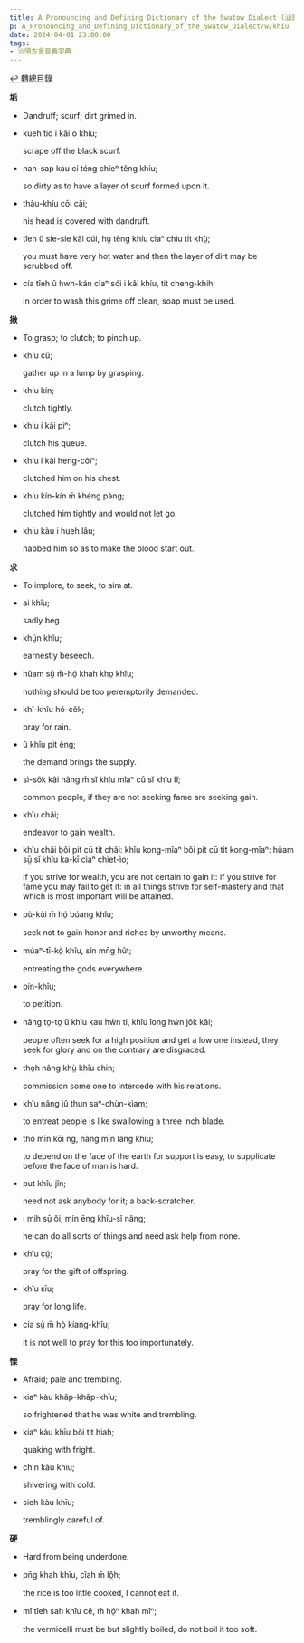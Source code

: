 ```yaml
---
title: A Pronouncing and Defining Dictionary of the Swatow Dialect (汕頭方言音義字典) / khíu
p: A_Pronouncing_and_Defining_Dictionary_of_the_Swatow_Dialect/w/khíu
date: 2024-04-01 23:00:00
tags: 
- 汕頭方言音義字典
---
```


[↩️ 轉總目錄](/A_Pronouncing_and_Defining_Dictionary_of_the_Swatow_Dialect)


**垢**
- Dandruff; scurf; dirt grimed in.

- kueh tīo i kâi o khíu;

  scrape off the black scurf.

- nah-sap kàu cí téng chĭeⁿ têng khíu;

  so dirty as to have a layer of scurf formed upon it.

- thâu-khíu cōi căi;

  his head is covered with dandruff.

- tîeh ŭ sie-sie kâi cúi, hṳ́ têng khíu cìaⁿ chìu tit khṳ̀;

  you must have very hot water and then the layer of dirt may be scrubbed off.

- cía tîeh ŭ hwn-kán cìaⁿ sói i kâi khíu, tit cheng-khih;

  in order to wash this grime off clean, soap must be used.

**揪**
- To grasp; to clutch; to pinch up.

- khíu cŭ;

  gather up in a lump by grasping.

- khíu kín;

  clutch tightly.

- khíu i kâi piⁿ;

  clutch his queue.

- khíu i kâi heng-côiⁿ;

  clutched him on his chest.

- khíu kín-kín m̄ khéng pàng;

  clutched him tightly and would not let go.

- khíu kàu i hueh lâu;

  nabbed him so as to make the blood start out.

**求**
- To implore, to seek, to aim at.

- ai khîu;

  sadly beg.

- khṳ́n khîu;

  earnestly beseech.

- hŭam sṳ̄ m̄-hó̤ khah kho̤ khîu;

  nothing should be too peremptorily demanded.

- khî-khîu hŏ-cêk;

  pray for rain.

- ŭ khîu pit èng;

  the demand brings the supply.

- sì-sôk kâi nâng m̄ sĭ khîu mîaⁿ cū sĭ khîu lĭ;

  common people, if they are not seeking fame are seeking gain.

- khîu châi;

  endeavor to gain wealth.

- khîu châi bŏi pit cū tit châi: khîu kong-mîaⁿ bŏi pit cū tit kong-mîaⁿ: hŭam sṳ̄ sĭ khîu ka-kī cìaⁿ chiet-ìo;

  if you strive for wealth, you are not certain to  gain it: if you strive for fame you may fail to get it: in all things  strive for self-mastery and that which is most important will be  attained.

- pù-kùi m̄ hó̤ búang khîu;

  seek not to gain honor and riches by unworthy means.

- múaⁿ-tī-kò̤ khîu, sîn mn̄g hût;

  entreating the gods everywhere.

- pín-khîu;

  to petition.

- nâng to̤-to̤ ŭ khîu kau hẃn ti, khîu îong hẃn jôk kâi;

  people often seek for a high position and get a low one instead, they seek for glory and on the contrary are disgraced.

- tho̤h nâng khṳ̀ khîu chin;

  commission some one to intercede with his relations.

- khîu nâng jû thun saⁿ-chùn-kìam;

  to entreat people is like swallowing a three inch blade.

- thô mīn kōi ǹg, nâng mīn lâng khîu;

  to depend on the face of the earth for support is easy, to supplicate before the face of man is hard.

- put khîu jîn;

  need not ask anybody for it; a back-scratcher.

- i mih sṳ̄ ŏi, mín ēng khîu-sĭ nâng;

  he can do all sorts of things and need ask help from none.

- khîu cṳ́;

  pray for the gift of offspring.

- khîu sīu;

  pray for long life.

- cía sṳ̄ m̄ hò̤ kíang-khîu;

  it is not well to pray for this too importunately.

**慄**
- Afraid; pale and trembling.

- kiaⁿ kàu khâp-khâp-khīu;

  so frightened that he was white and trembling.

- kiaⁿ kàu khīu bŏi tit hiah;

  quaking with fright.

- chìn kàu khīu;

  shivering with cold.

- sieh kàu khīu;

  tremblingly careful of.

**硬**
- Hard from being underdone.

- pn̄g khah khīu, cîah m̄ lô̤h;

  the rice is too little cooked, I cannot eat it.

- mī tîeh sah khīu cē, m̄ hó̤ⁿ khah mîⁿ;

  the vermicelli must be but slightly boiled, do not boil it too soft.